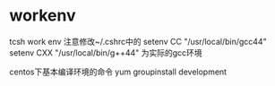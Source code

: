 workenv
=======

tcsh work env
注意修改~/.cshrc中的
setenv CC "/usr/local/bin/gcc44"
setenv CXX "/usr/local/bin/g++44"
为实际的gcc环境

centos下基本编译环境的命令
yum groupinstall development
